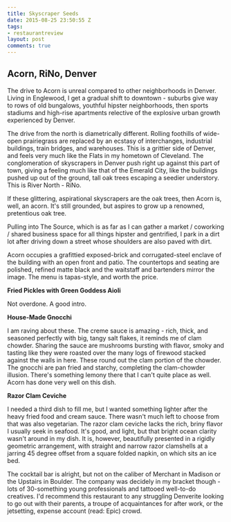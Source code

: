 ```yaml
---
title: Skyscraper Seeds
date: 2015-08-25 23:50:55 Z
tags:
- restaurantreview
layout: post
comments: true
---
```


## Acorn, RiNo, Denver

The drive to Acorn is unreal compared to other neighborhoods in Denver. Living in Englewood, I get a gradual shift to downtown - suburbs give way to rows of old bungalows, youthful hipster neighborhoods, then sports stadiums and high-rise apartments relective of the explosive urban growth experienced by Denver.

The drive from the north is diametrically different. Rolling foothills of wide-open prairiegrass are replaced by an ecstasy of interchanges, industrial buildings, train bridges, and warehouses. This is a grittier side of Denver, and feels very much like the Flats in my hometown of Cleveland. The conglomeration of skyscrapers in Denver push right up against this part of town, giving a feeling much like that of the Emerald City, like the buildings pushed up out of the ground, tall oak trees escaping a seedier understory. This is River North - RiNo.

If these glittering, aspirational skyscrapers are the oak trees, then Acorn is, well, an acorn. It's still grounded, but aspires to grow up a renowned, pretentious oak tree.

Pulling into The Source, which is as far as I can gather a market / coworking / shared business space for all things hipster and gentrified, I park in a dirt lot after driving down a street whose shoulders are also paved with dirt.

Acorn occupies a grafittied exposed-brick and corrugated-steel enclave of the building with an open front and patio. The countertops and seating are polished, refined matte black and the waitstaff and bartenders mirror the image. The menu is tapas-style, and worth the price.

__Fried Pickles with Green Goddess Aioli__

Not overdone. A good intro.

__House-Made Gnocchi__

I am raving about these. The creme sauce is amazing - rich, thick, and seasoned perfectly with big, tangy salt flakes, it reminds me of clam chowder. Sharing the sauce are mushrooms bursting with flavor, smoky and tasting like they were roasted over the many logs of firewood stacked against the walls in here. These round out the clam portion of the chowder. The gnocchi are pan fried and starchy, completing the clam-chowder illusion. There's something lemony there that I can't quite place as well. Acorn has done very well on this dish.

__Razor Clam Ceviche__

I needed a third dish to fill me, but I wanted something lighter after the heavy fried food and cream sauce. There wasn't much left to choose from that was also vegetarian.
The razor clam ceviche lacks the rich, briny flavor I usually seek in seafood. It's good, and light, but that bright ocean clarity wasn't around in my dish. It is, however, beautifully presented in a rigidly geometric arrangement, with straight and narrow razor clamshells at a jarring 45 degree offset from a square folded napkin, on which sits an ice bed.

The cocktail bar is alright, but not on the caliber of Merchant in Madison or the Upstairs in Boulder. The company was decidely in my bracket though - lots of 30-something young professionals and tattooed well-to-do creatives. I'd recommend this restaurant to any struggling Denverite looking to go out with their parents, a troupe of acquaintances for after work, or the jetsetting, expense account (read: Epic) crowd.
